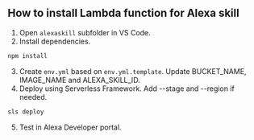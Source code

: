 ## How to install Lambda function for Alexa skill

1. Open `alexaskill` subfolder in VS Code.
2. Install dependencies.
```bash
npm install
```
3. Create `env.yml` based on `env.yml.template`. Update BUCKET_NAME, IMAGE_NAME and ALEXA_SKILL_ID.
4. Deploy using Serverless Framework. Add --stage and --region if needed.
```bash
sls deploy
```
5. Test in Alexa Developer portal.